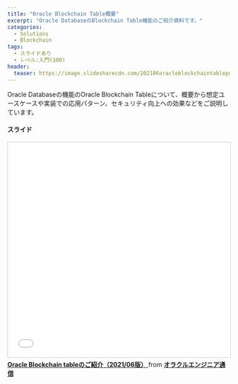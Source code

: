 ```yaml
---
title: "Oracle Blockchain Table概要"
excerpt: "Oracle DatabaseのBlockchain Table機能のご紹介資料です。"
categories:
  - Solutions
  - Blockchain
tags:
  - スライドあり
  - レベル:入門(100)
header:
  teaser: https://image.slidesharecdn.com/202106oracleblockchaintablepublic-210603021301/95/oracle-blockchain-table202106-1-638.jpg?cb=1622686799
---
```


Oracle Databaseの機能のOracle Blockchain Tableについて、概要から想定ユースケースや実装での応用パターン、セキュリティ向上への効果などをご説明しています。

#### スライド

<div style="max-width:768px">

<!-- Speakerdeckから Embeded リンクを取得して貼り付け (ここから) -->
<iframe src="//www.slideshare.net/slideshow/embed_code/key/hX3Tk5HcLpfZpv" width="595" height="485" frameborder="0" marginwidth="0" marginheight="0" scrolling="no" style="border:1px solid #CCC; border-width:1px; margin-bottom:5px; max-width: 100%;" allowfullscreen> </iframe> <div style="margin-bottom:5px"> <strong> <a href="//www.slideshare.net/oracle4engineer/oracle-blockchain-table202106" title="Oracle Blockchain tableのご紹介（2021/06版） " target="_blank">Oracle Blockchain tableのご紹介（2021/06版） </a> </strong> from <strong><a href="//www.slideshare.net/oracle4engineer" target="_blank">オラクルエンジニア通信</a></strong> </div>
<!-- Speakerdeckから Embeded リンクを取得して貼り付け (ここまで) -->

</div>
